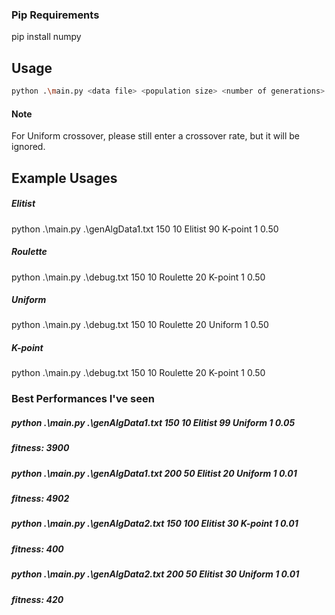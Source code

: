 ### Pip Requirements
pip install numpy

## Usage
```bash
python .\main.py <data file> <population size> <number of generations> <selection method> <selection rate> <crossover method> <crossover rate> <mutation rate>
```
#### Note
For Uniform crossover, please still enter a crossover rate, but it will be ignored.


## Example Usages
##### Elitist 
python .\main.py .\genAlgData1.txt 150 10 Elitist 90 K-point 1 0.50

##### Roulette
python .\main.py .\debug.txt 150 10 Roulette 20 K-point 1 0.50

##### Uniform
 python .\main.py .\debug.txt 150 10 Roulette 20 Uniform 1 0.50

##### K-point
python .\main.py .\debug.txt 150 10 Roulette 20 K-point 1 0.50

### Best Performances I've seen
##### python .\main.py .\genAlgData1.txt 150 10 Elitist 99 Uniform 1 0.05
##### fitness: 3900

##### python .\main.py .\genAlgData1.txt 200 50 Elitist 20 Uniform 1 0.01
##### fitness: 4902


##### python .\main.py .\genAlgData2.txt 150 100 Elitist 30 K-point 1 0.01
##### fitness: 400


##### python .\main.py .\genAlgData2.txt 200 50 Elitist 30 Uniform 1 0.01
##### fitness: 420